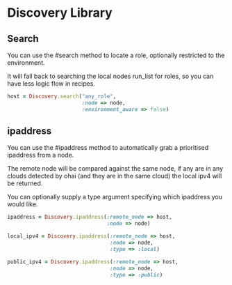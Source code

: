 Discovery Library
=================

Search
------

You can use the #search method to locate a role, optionally
restricted to the environment.

It will fall back to searching the local nodes run_list for roles, so
you can have less logic flow in recipes.

``` ruby
host = Discovery.search("any_role",
                        :node => node,
                        :environment_aware => false)
```

ipaddress
---------

You can use the #ipaddress method to automatically grab a prioritised
ipaddress from a node.

The remote node will be compared against the same node, if any are in
any clouds detected by ohai (and they are in the same cloud) the local
ipv4 will be returned.

You can optionally supply a type argument specifying which ipaddress
you would like.

``` ruby
ipaddress = Discovery.ipaddress(:remote_node => host,
                                :node => node)
```

``` ruby
local_ipv4 = Discovery.ipaddress(:remote_node => host,
                                 :node => node,
                                 :type => :local)
```                                 

``` ruby
public_ipv4 = Discovery.ipaddress(:remote_node => host,
                                 :node => node,
                                 :type => :public)
```
